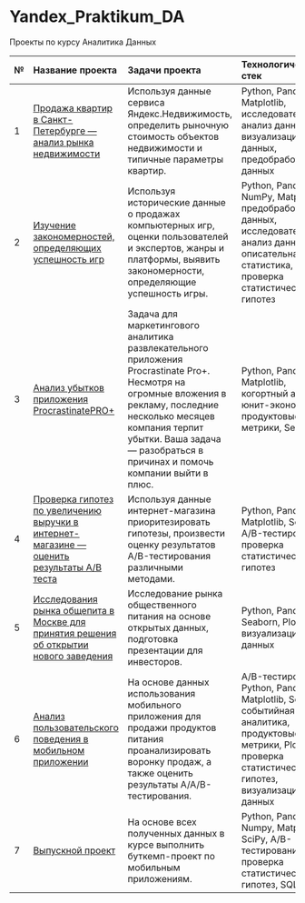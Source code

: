 # Yandex_Praktikum_DA
Проекты по курсу Аналитика Данных

| № | Название проекта| Задачи проекта | Технологический стек |
| :-------------------- | :--------------------- | :-------------------- | :-------------------- |
| 1 | [Продажа квартир в Санкт-Петербурге — анализ рынка недвижимости](https://github.com/ElizaKazz/Yandex_Praktikum_DA/tree/main/Продажа%20квартир%20в%20Санкт-Петербурге%20—%20анализ%20рынка%20недвижимости ) | Используя данные сервиса Яндекс.Недвижимость, определить рыночную стоимость объектов недвижимости и типичные параметры квартир.| Python, Pandas, Matplotlib, исследовательский анализ данных, визуализация данных, предобработка данных |
| 2 | [Изучение закономерностей, определяющих успешность игр](https://github.com/ElizaKazz/Yandex_Praktikum_DA/tree/main/Изучение%20закономерностей%2C%20определяющих%20успешность%20игр) |Используя исторические данные о продажах компьютерных игр, оценки пользователей и экспертов, жанры и платформы, выявить закономерности, определяющие успешность игры.| Python, Pandas, NumPy, Matplotlib, предобработка данных, исследовательский анализ данных, описательная статистика, проверка статистических гипотез |
| 3 | [Анализ убытков приложения ProcrastinatePRO+](https://github.com/ElizaKazz/Yandex_Praktikum_DA/tree/main/Анализ%20убытков%20приложения%20ProcrastinatePRO) | Задача для маркетингового аналитика развлекательного приложения Procrastinate Pro+. Несмотря на огромные вложения в рекламу, последние несколько месяцев компания терпит убытки. Ваша задача — разобраться в причинах и помочь компании выйти в плюс. | Python, Pandas, Matplotlib, когортный анализ, юнит-экономика, продуктовые метрики, Seaborn |
| 4 | [Проверка гипотез по увеличению выручки в интернет-магазине — оценить результаты A/B теста](https://github.com/ElizaKazz/Yandex_Praktikum_DA/tree/main/Проверка%20гипотез%20по%20увеличению%20выручки%20в%20интернет-магазине) | Используя данные интернет-магазина приоритезировать гипотезы, произвести оценку результатов A/B-тестирования различными методами. | Python, Pandas, Matplotlib, SciPy, A/B-тестирование, проверка статистических гипотез |
| 5 | [Исследования рынка общепита в Москве для принятия решения об открытии нового заведения](https://github.com/ElizaKazz/Yandex_Praktikum_DA/tree/main/Исследования%20рынка%20общепита%20в%20Москве%20для%20принятия%20решения%20об%20открытии%20нового%20заведения) | Исследование рынка общественного питания на основе открытых данных, подготовка презентации для инвесторов.| Python, Pandas, Seaborn, Plotly, визуализация данных |
| 6 | [Анализ пользовательского поведения в мобильном приложении](https://github.com/ElizaKazz/Yandex_Praktikum_DA/tree/main/Анализ%20пользовательского%20поведения%20в%20мобильном%20приложении) | На основе данных использования мобильного приложения для продажи продуктов питания проанализировать воронку продаж, а также оценить результаты A/A/B-тестирования. | A/B-тестирование, Python, Pandas, Matplotlib, Seaborn, событийная аналитика, продуктовые метрики, Plotly, проверка статистических гипотез, визуализация данных |
| 7 | [Выпускной проект](https://github.com/ElizaKazz/Yandex_Praktikum_DA/tree/main/Выпускной%20проект) | На основе всех полученных данных в курсе выполнить буткемп-проект по мобильным приложениям. | Python, Pandas, Numpy, Matplotlib, SciPy, A/B-тестирование, проверка статистических гипотез, SQL |
